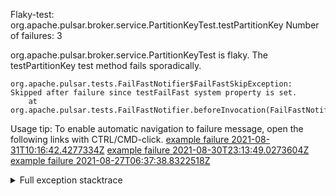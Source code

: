         
Flaky-test: org.apache.pulsar.broker.service.PartitionKeyTest.testPartitionKey
Number of failures: 3

org.apache.pulsar.broker.service.PartitionKeyTest is flaky. The testPartitionKey test method fails sporadically.

```
org.apache.pulsar.tests.FailFastNotifier$FailFastSkipException: Skipped after failure since testFailFast system property is set.
	at org.apache.pulsar.tests.FailFastNotifier.beforeInvocation(FailFastNotifier.java:88)

```

Usage tip: To enable automatic navigation to failure message, open the following links with CTRL/CMD-click.
[example failure 2021-08-31T10:16:42.4277334Z](https://github.com/apache/pulsar/runs/3471501156?check_suite_focus=true#step:10:1999)
[example failure 2021-08-30T23:13:49.0273604Z](https://github.com/apache/pulsar/runs/3467152431?check_suite_focus=true#step:9:1305)
[example failure 2021-08-27T06:37:38.8322518Z](https://github.com/apache/pulsar/runs/3440411059?check_suite_focus=true#step:9:3227)


<details>
<summary>Full exception stacktrace</summary>
<code><pre>
org.apache.pulsar.tests.FailFastNotifier$FailFastSkipException: Skipped after failure since testFailFast system property is set.
	at org.apache.pulsar.tests.FailFastNotifier.beforeInvocation(FailFastNotifier.java:88)

</pre></code>
</details>

